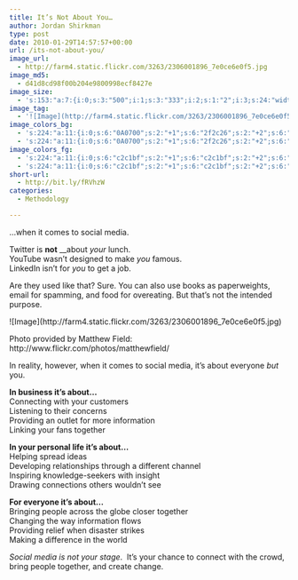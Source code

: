 ```yaml
---
title: It’s Not About You…
author: Jordan Shirkman
type: post
date: 2010-01-29T14:57:57+00:00
url: /its-not-about-you/
image_url:
  - http://farm4.static.flickr.com/3263/2306001896_7e0ce6e0f5.jpg
image_md5:
  - d41d8cd98f00b204e9800998ecf8427e
image_size:
  - 's:153:"a:7:{i:0;s:3:"500";i:1;s:3:"333";i:2;s:1:"2";i:3;s:24:"width="500" height="333"";s:4:"bits";s:1:"8";s:8:"channels";s:1:"3";s:4:"mime";s:10:"image/jpeg";}";'
image_tag:
  - '![Image](http://farm4.static.flickr.com/3263/2306001896_7e0ce6e0f5.jpg?w=560)'
image_colors_bg:
  - 's:224:"a:11:{i:0;s:6:"0A0700";s:2:"+1";s:6:"2f2c26";s:2:"+2";s:6:"484540";s:2:"+3";s:6:"858480";s:2:"+4";s:6:"c2c1bf";s:2:"+5";s:6:"e7e7e6";i:-1;s:6:"090600";i:-2;s:6:"080500";i:-3;s:6:"050400";i:-4;s:6:"030200";i:-5;s:6:"010100";}";'
  - 's:224:"a:11:{i:0;s:6:"0A0700";s:2:"+1";s:6:"2f2c26";s:2:"+2";s:6:"484540";s:2:"+3";s:6:"858480";s:2:"+4";s:6:"c2c1bf";s:2:"+5";s:6:"e7e7e6";i:-1;s:6:"090600";i:-2;s:6:"080500";i:-3;s:6:"050400";i:-4;s:6:"030200";i:-5;s:6:"010100";}";'
image_colors_fg:
  - 's:224:"a:11:{i:0;s:6:"c2c1bf";s:2:"+1";s:6:"c2c1bf";s:2:"+2";s:6:"ffffff";s:2:"+3";s:6:"030200";s:2:"+4";s:6:"0a0700";s:2:"+5";s:6:"0a0700";i:-1;s:6:"c2c1bf";i:-2;s:6:"c2c1bf";i:-3;s:6:"c2c1bf";i:-4;s:6:"858480";i:-5;s:6:"858480";}";'
  - 's:224:"a:11:{i:0;s:6:"c2c1bf";s:2:"+1";s:6:"c2c1bf";s:2:"+2";s:6:"ffffff";s:2:"+3";s:6:"030200";s:2:"+4";s:6:"0a0700";s:2:"+5";s:6:"0a0700";i:-1;s:6:"c2c1bf";i:-2;s:6:"c2c1bf";i:-3;s:6:"c2c1bf";i:-4;s:6:"858480";i:-5;s:6:"858480";}";'
short-url:
  - http://bit.ly/fRVhzW
categories:
  - Methodology

---
```

…when it comes to social media.

Twitter is **not** __about _your_ lunch.  
YouTube wasn’t designed to make _you_ famous.  
LinkedIn isn’t for _you_ to get a job.

Are they used like that? Sure. You can also use books as paperweights, email for spamming, and food for overeating. But that’s not the intended purpose.

<div style="width: 510px" class="wp-caption aligncenter">
  ![Image](http://farm4.static.flickr.com/3263/2306001896_7e0ce6e0f5.jpg)
  
  <p class="wp-caption-text">
    Photo provided by Matthew Field: http://www.flickr.com/photos/matthewfield/
  </p>
</div>

In reality, however, when it comes to social media, it’s about everyone _but_ you.

**In business it’s about…**  
Connecting with your customers  
Listening to their concerns  
Providing an outlet for more information  
Linking your fans together

**In your personal life it’s about…**  
Helping spread ideas  
Developing relationships through a different channel  
Inspiring knowledge-seekers with insight  
Drawing connections others wouldn’t see

**For everyone it’s about…**  
Bringing people across the globe closer together  
Changing the way information flows  
Providing relief when disaster strikes  
Making a difference in the world

_Social media is not your stage_.  It’s your chance to connect with the crowd, bring people together, and create change.